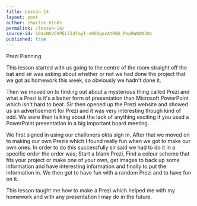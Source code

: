 ```yaml
---
title: Lesson 14
layout: post
author: charlie.hinds
permalink: /lesson-14/
source-id: 10dxNKVCOPELlIdfmyT-v9ODgesAtRBh_PmpRWOWA30c
published: true
---
```

Prezi Planning

 This lesson started with us going to the centre of the room straight off the bat and sir was asking about whether or not we had done the project that we got as homework this week, so obviously we hadn't done it. 

 Then we moved on to finding out about a mysterious thing called Prezi and what a Prezi is it's a better form of presentation than Microsoft PowerPoint which isn't hard to beat. Sir then opened up the Prezi website and showed us an advertisement for Prezi and it was very interesting though kind of odd. We were then talking about the lack of anything exciting if you used a PowerPoint presentation in a  big important board meeting.

We first signed in using our challoners okta sign in. After that we moved on to making our own Prezis which I found really fun when we got to make our own ones. In order to do this successfully sir said we had to do it in a specific order the order was; Start a blank Prezi, Find a colour scheme that fits your project or make one of your own, get images to back up some information and have interesting information and finally to put the information in. We then got to have fun with a random Prezi and to have fun on it. 

 This lesson taught me how to make a Prezi which helped me with my homework and with any presentation I may do in the future.

